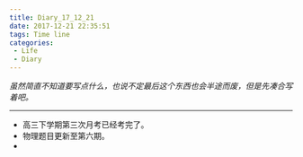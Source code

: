 ```yaml
---
title: Diary_17_12_21
date: 2017-12-21 22:35:51
tags: Time line
categories: 
 - Life
 - Diary
---
```

 *虽然简直不知道要写点什么，也说不定最后这个东西也会半途而废，但是先凑合写着吧。*
- - - - 
* 高三下学期第三次月考已经考完了。
* 物理题目更新至第六期。
* 